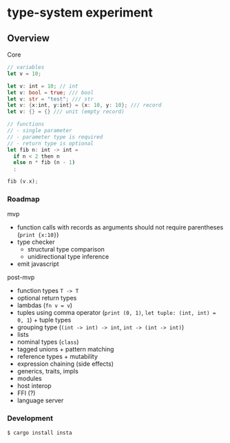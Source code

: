 # type-system experiment

## Overview

Core

```rust
// variables
let v = 10;

let v: int = 10; // int
let v: bool = true; /// bool
let v: str = "test"; /// str
let v: {x:int, y:int} = {x: 10, y: 10}; /// record
let v: {} = {} /// unit (empty record)

// functions
// - single parameter
// - parameter type is required
// - return type is optional
let fib n: int -> int =
  if n < 2 then n
  else n * fib (n - 1)
  ;

fib (v.x);
```

### Roadmap

mvp

- function calls with records as arguments should not require parentheses (`print {x:10}`)
- type checker
  - structural type comparison
  - unidirectional type inference
- emit javascript

post-mvp

- function types `T -> T`
- optional return types
- lambdas (`fn v = v`)
- tuples using comma operator (`print (0, 1)`, `let tuple: (int, int) = 0, 1`) + tuple types
- grouping type (`(int -> int) -> int`, `int -> (int -> int)`)
- lists
- nominal types (`class`)
- tagged unions + pattern matching
- reference types + mutability
- expression chaining (side effects)
- generics, traits, impls
- modules
- host interop
- FFI (?)
- language server

### Development

```
$ cargo install insta
```
